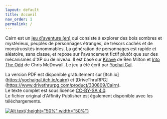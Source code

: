 ```yaml
---
layout: default
title: Accueil
nav_order: 1
permalink: /
---
```


Cairn est un [jeu d'aventure (en)]((http://questingblog.com/adventure-game-vs-osr)) qui consiste à explorer des bois sombres et mystérieux, peuplés de personnages étranges, de trésors cachés et de monstruosités innommables. La génération de personnages est rapide et aléatoire, sans classe, et repose sur l'avancement fictif plutôt que sur des mécanismes d'XP ou de niveau. Il est basé sur [Knave](https://www.drivethrurpg.com/product/250888/Knave) de Ben Milton et [Into The Odd](https://chrismcdee.itch.io/electric-bastionland) de Chris McDowall. Le jeu a été écrit par [Yochai Gal](https://newschoolrevolution.com).

La version PDF est disponible gratuitement sur [Itch.io] (https://yochaigal.itch.io/cairn) et [DriveThruRPG] (https://www.drivethrurpg.com/product/330809/Cairn).  
Le texte complet est sous licence [CC-BY-SA 4.0](https://creativecommons.org/licenses/by-sa/4.0/).  
Le fichier original d'Affinity Publisher est également disponible avec les téléchargements.

<p></p>

[![Alt text](/img/cairn.svg "Click to embiggen"){:height="50%" width="50%"}](/img/cairn.svg)
